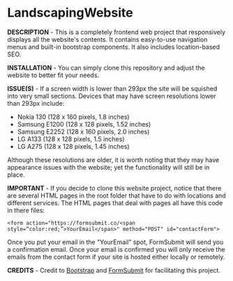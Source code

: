 # LandscapingWebsite
**DESCRIPTION** - This is a completely frontend web project that responsively displays all the website's contents. It contains easy-to-use navigation menus and built-in bootstrap components. It also includes location-based SEO.

**INSTALLATION** - You can simply clone this repository and adjust the website to better fit your needs.

**ISSUE(S)** - If a screen width is lower than 293px the site will be squished into very small sections. Devices that may have screen resolutions lower than 293px include:
- Nokia 130 (128 x 160 pixels, 1.8 inches)
- Samsung E1200 (128 x 128 pixels, 1.52 inches)
- Samsung E2252 (128 x 160 pixels, 2.0 inches)
- LG A133 (128 x 128 pixels, 1.5 inches)
- LG A275 (128 x 128 pixels, 1.45 inches)

Although these resolutions are older, it is worth noting that they may have appearance issues with the website; yet the functionality will still be in place.

**IMPORTANT** - If you decide to clone this website project, notice that there are several HTML pages in the root folder that have to do with locations and different services. The HTML pages that deal with pages all have this code in there files: 

`<form action="https://formsubmit.co/<span style=“color:red;”>YourEmail</span>" method="POST" id="contactForm">`

Once you put your email in the "YourEmail" spot, FormSubmit will send you a confirmation email. Once your email is confirmed you will only receive the emails from the contact form if your site is hosted either locally or remotely.

**CREDITS** - Credit to [Bootstrap](https://getbootstrap.com/) and [FormSubmit](https://formsubmit.co/) for facilitating this project.
